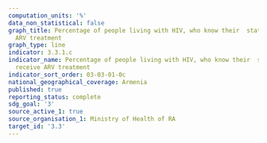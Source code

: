 ```yaml
---
computation_units: '%'
data_non_statistical: false
graph_title: Percentage of people living with HIV, who know their  status, who receive
  ARV treatment
graph_type: line
indicator: 3.3.1.c
indicator_name: Percentage of people living with HIV, who know their  status, who
  receive ARV treatment
indicator_sort_order: 03-03-01-0c
national_geographical_coverage: Armenia
published: true
reporting_status: complete
sdg_goal: '3'
source_active_1: true
source_organisation_1: Ministry of Health of RA
target_id: '3.3'
---
```

